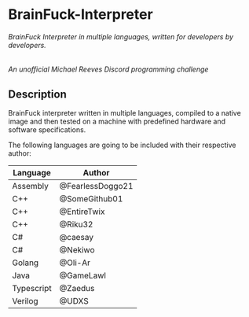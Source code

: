# BrainFuck-Interpreter

###### BrainFuck Interpreter in multiple languages, written for developers by developers.

_An unofficial Michael Reeves Discord programming challenge_

## Description

BrainFuck interpreter written in multiple languages, compiled to a native image and then tested on a machine with predefined hardware and software specifications.

The following languages are going to be included with their respective author:

| Language   	| Author           	|
|------------	|------------------	|
| Assembly   	| @FearlessDoggo21 	|
| C++        	| @SomeGithub01    	|
| C++        	| @EntireTwix      	|
| C++           | @Riku32           |
| C#         	| @caesay          	|
| C#         	| @Nekiwo          	|
| Golang     	| @Oli-Ar          	|
| Java       	| @GameLawl        	|
| Typescript 	| @Zaedus          	|
| Verilog    	| @UDXS            	|